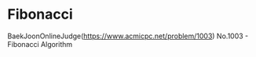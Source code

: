 # Fibonacci
BaekJoonOnlineJudge(https://www.acmicpc.net/problem/1003) No.1003 - Fibonacci Algorithm

